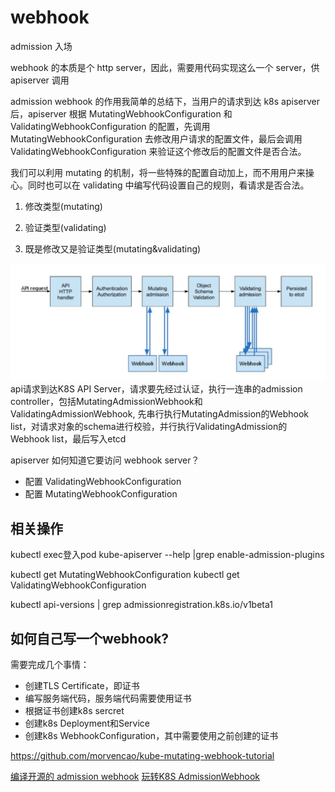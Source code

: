 # webhook

admission 入场

webhook 的本质是个 http server，因此，需要用代码实现这么一个 server，供 apiserver 调用

admission webhook 的作用我简单的总结下，当用户的请求到达 k8s apiserver 后，apiserver 根据 MutatingWebhookConfiguration 和 ValidatingWebhookConfiguration 的配置，先调用 MutatingWebhookConfiguration 去修改用户请求的配置文件，最后会调用 ValidatingWebhookConfiguration 来验证这个修改后的配置文件是否合法。

我们可以利用 mutating 的机制，将一些特殊的配置自动加上，而不用用户来操心。同时也可以在 validating 中编写代码设置自己的规则，看请求是否合法。

1. 修改类型(mutating)

2. 验证类型(validating)

3. 既是修改又是验证类型(mutating&validating)

![](img/webhook01.jpeg)
api请求到达K8S API Server，请求要先经过认证，执行一连串的admission controller，包括MutatingAdmissionWebhook和ValidatingAdmissionWebhook, 先串行执行MutatingAdmission的Webhook list，对请求对象的schema进行校验，并行执行ValidatingAdmission的Webhook list，最后写入etcd


apiserver 如何知道它要访问 webhook server？
- 配置 ValidatingWebhookConfiguration
- 配置 MutatingWebhookConfiguration

##  相关操作
kubectl exec登入pod
kube-apiserver --help |grep enable-admission-plugins

kubectl get MutatingWebhookConfiguration
kubectl get ValidatingWebhookConfiguration

kubectl api-versions | grep admissionregistration.k8s.io/v1beta1

## 如何自己写一个webhook?
需要完成几个事情：
- 创建TLS Certificate，即证书
- 编写服务端代码，服务端代码需要使用证书
- 根据证书创建k8s sercret
- 创建k8s Deployment和Service
- 创建k8s WebhookConfiguration，其中需要使用之前创建的证书


https://github.com/morvencao/kube-mutating-webhook-tutorial

[编译开源的 admission webhook](https://www.cnblogs.com/oolo/p/11778727.html)
[玩转K8S AdmissionWebhook](https://cloud.tencent.com/developer/article/1445760)
